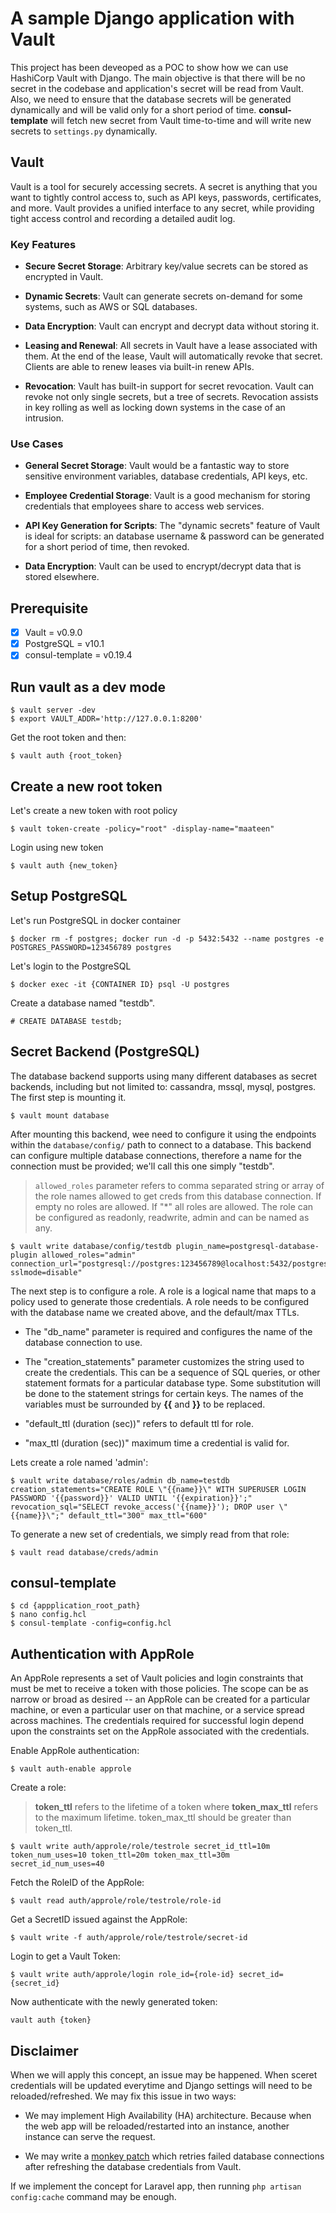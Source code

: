 # A sample Django application with Vault

This project has been deveoped as a POC to show how we can use HashiCorp Vault with Django. The main objective is that there will be no secret in the codebase and application's secret will be read from Vault. Also, we need to ensure that the database secrets will be generated dynamically and will be valid only for a short period of time. **consul-template** will fetch new secret from Vault time-to-time and will write new secrets to `settings.py` dynamically.

## Vault

Vault is a tool for securely accessing secrets. A secret is anything that you want to tightly control access to, such as API keys, passwords, certificates, and more. Vault provides a unified interface to any secret, while providing tight access control and recording a detailed audit log.

### Key Features

- **Secure Secret Storage**: Arbitrary key/value secrets can be stored as encrypted in Vault.

- **Dynamic Secrets**: Vault can generate secrets on-demand for some systems, such as AWS or SQL databases.

- **Data Encryption**: Vault can encrypt and decrypt data without storing it.

- **Leasing and Renewal**: All secrets in Vault have a lease associated with them. At the end of the lease, Vault will automatically revoke that secret. Clients are able to renew leases via built-in renew APIs.

- **Revocation**: Vault has built-in support for secret revocation. Vault can revoke not only single secrets, but a tree of secrets. Revocation assists in key rolling as well as locking down systems in the case of an intrusion.

### Use Cases

- **General Secret Storage**: Vault would be a fantastic way to store sensitive environment variables, database credentials, API keys, etc.

- **Employee Credential Storage**: Vault is a good mechanism for storing credentials that employees share to access web services.

- **API Key Generation for Scripts**: The "dynamic secrets" feature of Vault is ideal for scripts: an database username &amp; password can be generated for a short period of time, then revoked.

- **Data Encryption**: Vault can be used to encrypt/decrypt data that is stored elsewhere.

## Prerequisite
- [x] Vault = v0.9.0
- [x] PostgreSQL = v10.1
- [x] consul-template = v0.19.4

## Run vault as a dev mode

```
$ vault server -dev
$ export VAULT_ADDR='http://127.0.0.1:8200'
```

Get the root token and then:

```
$ vault auth {root_token}
```

## Create a new root token

Let's create a new token with root policy

```
$ vault token-create -policy="root" -display-name="maateen"
```

Login using new token

```
$ vault auth {new_token}
```

## Setup PostgreSQL

Let's run PostgreSQL in docker container

```
$ docker rm -f postgres; docker run -d -p 5432:5432 --name postgres -e POSTGRES_PASSWORD=123456789 postgres
```

Let's login to the PostgreSQL

```
$ docker exec -it {CONTAINER ID} psql -U postgres
```

Create a database named "testdb".

```
# CREATE DATABASE testdb;
```

## Secret Backend (PostgreSQL)

The database backend supports using many different databases as secret backends, including but not limited to: cassandra, mssql, mysql, postgres. The first step is mounting it.

```
$ vault mount database
```

After mounting this backend, wee need to configure it using the endpoints within the `database/config/` path to connect to a database. This backend can configure multiple database connections, therefore a name for the connection must be provided; we'll call this one simply "testdb".

> `allowed_roles` parameter refers to comma separated string or array of the role names allowed to get creds from this database connection. If empty no roles are allowed. If "*" all roles are allowed. The role can be configured as readonly, readwrite, admin and can be named as any.

```
$ vault write database/config/testdb plugin_name=postgresql-database-plugin allowed_roles="admin" connection_url="postgresql://postgres:123456789@localhost:5432/postgres?sslmode=disable"
```

The next step is to configure a role. A role is a logical name that maps to a policy used to generate those credentials. A role needs to be configured with the database name we created above, and the default/max TTLs.

- The "db_name" parameter is required and configures the name of the database connection to use.

- The "creation_statements" parameter customizes the string used to create the credentials. This can be a sequence of SQL queries, or other statement formats for a particular database type. Some substitution will be done to the statement strings for certain keys. The names of the variables must be surrounded by **{{** and **}}** to be replaced.

- "default_ttl (duration (sec))" refers to default ttl for role.

- "max_ttl (duration (sec))" maximum time a credential is valid for.

Lets create a role named 'admin':

```
$ vault write database/roles/admin db_name=testdb creation_statements="CREATE ROLE \"{{name}}\" WITH SUPERUSER LOGIN PASSWORD '{{password}}' VALID UNTIL '{{expiration}}';" revocation_sql="SELECT revoke_access('{{name}}'); DROP user \"{{name}}\";" default_ttl="300" max_ttl="600"
```

To generate a new set of credentials, we simply read from that role:

```
$ vault read database/creds/admin
```

## consul-template

```
$ cd {appplication_root_path}
$ nano config.hcl
$ consul-template -config=config.hcl
```

## Authentication with AppRole

An AppRole represents a set of Vault policies and login constraints that must be met to receive a token with those policies. The scope can be as narrow or broad as desired -- an AppRole can be created for a particular machine, or even a particular user on that machine, or a service spread across machines. The credentials required for successful login depend upon the constraints set on the AppRole associated with the credentials.

Enable AppRole authentication:

```
$ vault auth-enable approle
```

Create a role:

> **token_ttl** refers to the lifetime of a token where **token_max_ttl** refers to the maximum lifetime. token_max_ttl should be greater than token_ttl.

```
$ vault write auth/approle/role/testrole secret_id_ttl=10m token_num_uses=10 token_ttl=20m token_max_ttl=30m secret_id_num_uses=40
```

Fetch the RoleID of the AppRole:

```
$ vault read auth/approle/role/testrole/role-id
```

Get a SecretID issued against the AppRole:

```
$ vault write -f auth/approle/role/testrole/secret-id
```

Login to get a Vault Token:

```
$ vault write auth/approle/login role_id={role-id} secret_id={secret_id}
```

Now authenticate with the newly generated token:

```
vault auth {token}
```

## Disclaimer

When we will apply this concept, an issue may be happened. When sceret credentials will be updated everytime and Django settings will need to be reloaded/refreshed. We may fix this issue in two ways:

- We may implement High Availability (HA) architecture. Because when the web app will be reloaded/restarted into an instance, another instance can serve the request.

- We may write a [monkey patch](https://github.com/jdelic/12factor-vault/blob/master/vault12factor/__init__.py#L284) which retries failed database connections after refreshing the database credentials from Vault.

If we implement the concept for Laravel app, then running `php artisan config:cache` command may be enough.
